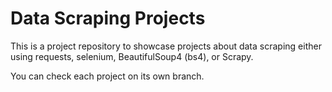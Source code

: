 # Data Scraping Projects

This is a project repository to showcase projects about data scraping either using requests, selenium, BeautifulSoup4 (bs4), or Scrapy. 

You can check each project on its own branch.
